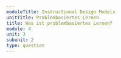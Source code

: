 ```yaml
---
moduleTitle: Instructional Design Models
unitTitle: Problembasiertes Lernen
title: Was ist problembasiertes Lernen?
module: 4
unit: 3
subunit: 2
type: question
---
```


<singlechoice id="10"></singlechoice>